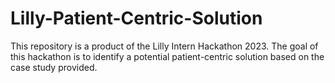 # Lilly-Patient-Centric-Solution
This repository is a product of the Lilly Intern Hackathon 2023. The goal of this hackathon is to identify a potential patient-centric solution based on the case study provided. 
